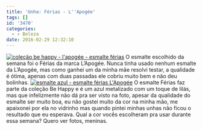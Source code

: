```yaml
---
title: 'Unha: Férias - L''Apogée'
tags: []
id: '3470'
categories:
  - - Beleza
date: 2016-02-29 12:32:10
---
```


[![coleção be happy - l'apogée - esmalte férias ](http://natalia.blog.br/wp-content/uploads/2016/02/esmalte-Férias-LApogée-1024x768.jpg)](http://natalia.blog.br/wp-content/uploads/2016/02/esmalte-Férias-LApogée.jpg) O esmalte escolhido da semana foi o Férias da marca L’Apogée. Nunca tinha usado nenhum esmalte da L’Apogée, mas como ganhei um da minha mãe resolvi testar, a qualidade é ótima, apenas com duas passadas ele cobriu muito bem e não deu bolinhas. [![esmalte azul - esmalte férias L'Apogée ](http://natalia.blog.br/wp-content/uploads/2016/02/LApogée-esmalte-férias-1024x768.jpg)](http://natalia.blog.br/wp-content/uploads/2016/02/LApogée-esmalte-férias.jpg) O esmalte Férias faz parte da coleção Be Happy e é um azul metalizado com um toque de lilás, mas que infelizmente não dá pra ser visto na foto, apesar da qualidade do esmalte ser muito boa, eu não gostei muito da cor na minha mão, me apaixonei por ela no vidrinho mas quando pintei minhas unhas não ficou o resultado que eu esperava. Qual a cor vocês escolheram pra usar durante essa semana? Quero ver fotos, meninas.